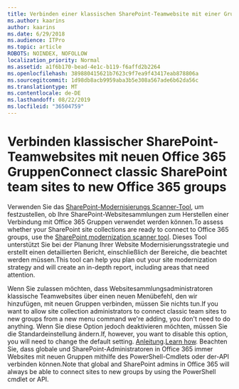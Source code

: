 ```yaml
---
title: Verbinden einer klassischen SharePoint-Teamwebsite mit einer Gruppe
ms.author: kaarins
author: kaarins
ms.date: 6/29/2018
ms.audience: ITPro
ms.topic: article
ROBOTS: NOINDEX, NOFOLLOW
localization_priority: Normal
ms.assetid: a1f6b170-bead-4e1c-b119-f6affd2b2264
ms.openlocfilehash: 389880415621b7623c9f7ea9f43417eab878806a
ms.sourcegitcommit: 1d98db8acb9959aba3b5e308a567ade6b62da56c
ms.translationtype: MT
ms.contentlocale: de-DE
ms.lasthandoff: 08/22/2019
ms.locfileid: "36504759"
---
```

# <a name="connect-classic-sharepoint-team-sites-to-new-office-365-groups"></a><span data-ttu-id="628c2-102">Verbinden klassischer SharePoint-Teamwebsites mit neuen Office 365 Gruppen</span><span class="sxs-lookup"><span data-stu-id="628c2-102">Connect classic SharePoint team sites to new Office 365 groups</span></span>

<span data-ttu-id="628c2-103">Verwenden Sie das [SharePoint-Modernisierungs Scanner-Tool](https://go.microsoft.com/fwlink/?linkid=873066), um festzustellen, ob Ihre SharePoint-Websitesammlungen zum Herstellen einer Verbindung mit Office 365 Gruppen verwendet werden können.</span><span class="sxs-lookup"><span data-stu-id="628c2-103">To assess whether your SharePoint site collections are ready to connect to Office 365 groups, use the [SharePoint modernization scanner tool](https://go.microsoft.com/fwlink/?linkid=873066).</span></span> <span data-ttu-id="628c2-104">Dieses Tool unterstützt Sie bei der Planung Ihrer Website Modernisierungsstrategie und erstellt einen detaillierten Bericht, einschließlich der Bereiche, die beachtet werden müssen.</span><span class="sxs-lookup"><span data-stu-id="628c2-104">This tool can help you plan out your site modernization strategy and will create an in-depth report, including areas that need attention.</span></span>
  
<span data-ttu-id="628c2-105">Wenn Sie zulassen möchten, dass Websitesammlungsadministratoren klassische Teamwebsites über einen neuen Menübefehl, den wir hinzufügen, mit neuen Gruppen verbinden, müssen Sie nichts tun.</span><span class="sxs-lookup"><span data-stu-id="628c2-105">If you want to allow site collection administrators to connect classic team sites to new groups from a new menu command we're adding, you don't need to do anything.</span></span> <span data-ttu-id="628c2-106">Wenn Sie diese Option jedoch deaktivieren möchten, müssen Sie die Standardeinstellung ändern.</span><span class="sxs-lookup"><span data-stu-id="628c2-106">If, however, you want to disable this option, you will need to change the default setting.</span></span> <span data-ttu-id="628c2-107">[Anleitung](https://go.microsoft.com/fwlink/?linkid=2004316).</span><span class="sxs-lookup"><span data-stu-id="628c2-107">[Learn how](https://go.microsoft.com/fwlink/?linkid=2004316).</span></span> <span data-ttu-id="628c2-108">Beachten Sie, dass globale und SharePoint-Administratoren in Office 365 immer Websites mit neuen Gruppen mithilfe des PowerShell-Cmdlets oder der-API verbinden können.</span><span class="sxs-lookup"><span data-stu-id="628c2-108">Note that global and SharePoint admins in Office 365 will always be able to connect sites to new groups by using the PowerShell cmdlet or API.</span></span>
  

